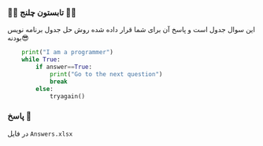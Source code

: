 ### 🍉🍉 تابستون چلنج 🍉🍉

این سوال جدول است و پاسخ آن برای شما قرار داده شده روش حل جدول برنامه نویس بودنه😎

```python
    print("I am a programmer")
    while True:
        if answer==True:
            print("Go to the next question")
            break
        else:
            tryagain()
```

### پاسخ 🍇
در فایل `Answers.xlsx`